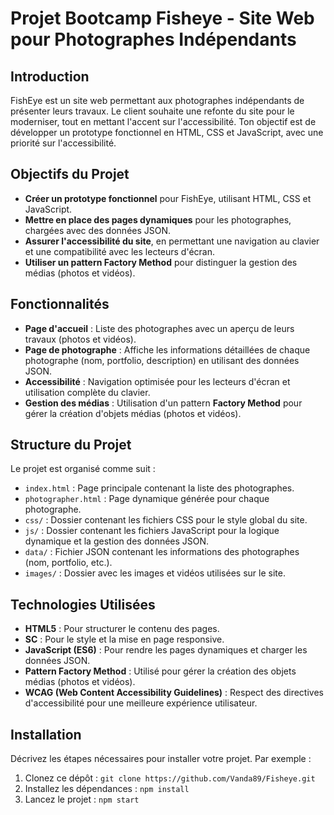 # Projet Bootcamp Fisheye - Site Web pour Photographes Indépendants

## Introduction  
FishEye est un site web permettant aux photographes indépendants de présenter leurs travaux. Le client souhaite une refonte du site pour le moderniser, tout en mettant l'accent sur l'accessibilité. Ton objectif est de développer un prototype fonctionnel en HTML, CSS et JavaScript, avec une priorité sur l'accessibilité.

## Objectifs du Projet
- **Créer un prototype fonctionnel** pour FishEye, utilisant HTML, CSS et JavaScript.
- **Mettre en place des pages dynamiques** pour les photographes, chargées avec des données JSON.
- **Assurer l'accessibilité du site**, en permettant une navigation au clavier et une compatibilité avec les lecteurs d'écran.
- **Utiliser un pattern Factory Method** pour distinguer la gestion des médias (photos et vidéos).

## Fonctionnalités
- **Page d'accueil** : Liste des photographes avec un aperçu de leurs travaux (photos et vidéos).
- **Page de photographe** : Affiche les informations détaillées de chaque photographe (nom, portfolio, description) en utilisant des données JSON.
- **Accessibilité** : Navigation optimisée pour les lecteurs d'écran et utilisation complète du clavier.
- **Gestion des médias** : Utilisation d'un pattern **Factory Method** pour gérer la création d'objets médias (photos et vidéos).

## Structure du Projet
Le projet est organisé comme suit :
- `index.html` : Page principale contenant la liste des photographes.
- `photographer.html` : Page dynamique générée pour chaque photographe.
- `css/` : Dossier contenant les fichiers CSS pour le style global du site.
- `js/` : Dossier contenant les fichiers JavaScript pour la logique dynamique et la gestion des données JSON.
- `data/` : Fichier JSON contenant les informations des photographes (nom, portfolio, etc.).
- `images/` : Dossier avec les images et vidéos utilisées sur le site.

## Technologies Utilisées
- **HTML5** : Pour structurer le contenu des pages.
- **SC** : Pour le style et la mise en page responsive.
- **JavaScript (ES6)** : Pour rendre les pages dynamiques et charger les données JSON.
- **Pattern Factory Method** : Utilisé pour gérer la création des objets médias (photos et vidéos).
- **WCAG (Web Content Accessibility Guidelines)** : Respect des directives d'accessibilité pour une meilleure expérience utilisateur.


## Installation

Décrivez les étapes nécessaires pour installer votre projet. Par exemple :

1. Clonez ce dépôt : `git clone https://github.com/Vanda89/Fisheye.git`
2. Installez les dépendances : `npm install`
3. Lancez le projet : `npm start`


